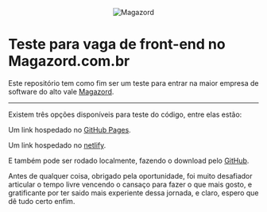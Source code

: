 <div align='center'>
 
![Magazord](https://media-exp1.licdn.com/dms/image/C561BAQH7ctri0kWxJA/company-background_10000/0/1639147478069?e=2159024400&v=beta&t=B9RfSsYlFE6EgG_ZU3KlnEWhPO6ySUYuDVZxSIfKFtI)
 
 </div>

# Teste para vaga de front-end no Magazord.com.br
Este repositório tem como fim ser um teste para entrar na maior empresa de software do alto vale [Magazord](https://magazord.com.br).

<hr>

Existem três opções disponíveis para teste do código, entre elas estão:

Um link hospedado no [GitHub Pages](https://gui9999.github.io/Magazord_front-end_test/).

Um link hospedado no [netlify](https://lucid-payne-741caf.netlify.app/).

E também pode ser rodado localmente, fazendo o download pelo [GitHub](https://github.com/gui9999/Magazord_front-end_test/archive/refs/heads/main.zip).


Antes de qualquer coisa, obrigado pela oportunidade, foi muito desafiador articular o tempo livre vencendo o cansaço para fazer o que mais gosto, e gratificante por ter
saido mais experiente dessa jornada, e claro, espero que dê tudo certo enfim.

